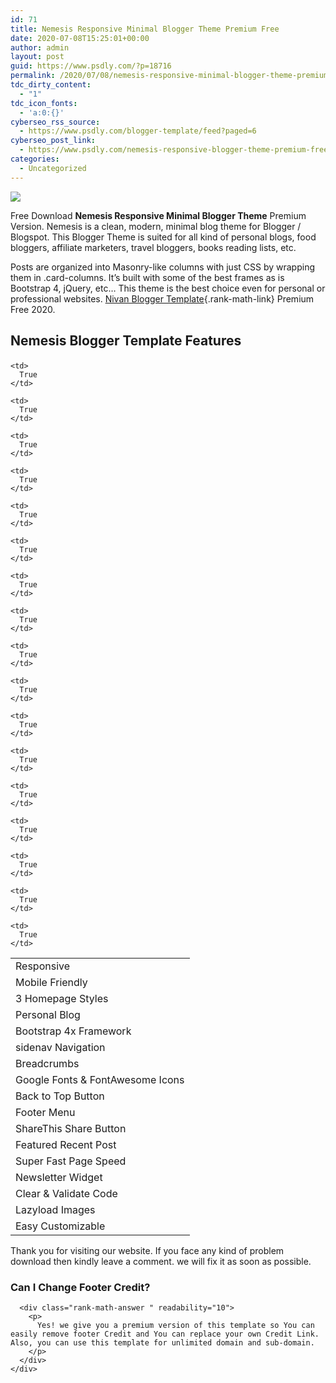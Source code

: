```yaml
---
id: 71
title: Nemesis Responsive Minimal Blogger Theme Premium Free
date: 2020-07-08T15:25:01+00:00
author: admin
layout: post
guid: https://www.psdly.com/?p=18716
permalink: /2020/07/08/nemesis-responsive-minimal-blogger-theme-premium-free/
tdc_dirty_content:
  - "1"
tdc_icon_fonts:
  - 'a:0:{}'
cyberseo_rss_source:
  - https://www.psdly.com/blogger-template/feed?paged=6
cyberseo_post_link:
  - https://www.psdly.com/nemesis-responsive-blogger-theme-premium-free
categories:
  - Uncategorized
---
```

<div>
  <img src="https://i0.wp.com/www.psdly.com/wp-content/uploads/2020/07/Nemesis-Responsive-Minimal-Blogger-Theme-Template-Premium-Version-Free-Download.jpg" class="ff-og-image-inserted" />
</div>

Free Download **Nemesis Responsive Minimal Blogger Theme** Premium Version. Nemesis is a clean, modern, minimal blog theme for Blogger / Blogspot. This Blogger Theme is suited for all kind of personal blogs, food bloggers, affiliate marketers, travel bloggers, books reading lists, etc.

Posts are organized into Masonry-like columns with just CSS by wrapping them in .card-columns. It’s built with some of the best frames as is Bootstrap 4, jQuery, etc… This theme is the best choice even for personal or professional websites. [Nivan Blogger Template](https://www.psdly.com/2020/07/nivan-blogger-template-premium-free.html){.rank-math-link} Premium Free 2020.

## Nemesis Blogger Template Features<figure class="wp-block-table"> 

<table>
  <tr>
    <td>
      Responsive
    </td>
    
    <td>
      True
    </td>
  </tr>
  
  <tr>
    <td>
      Mobile Friendly
    </td>
    
    <td>
      True
    </td>
  </tr>
  
  <tr>
    <td>
      3 Homepage Styles
    </td>
    
    <td>
      True
    </td>
  </tr>
  
  <tr>
    <td>
      Personal Blog
    </td>
    
    <td>
      True
    </td>
  </tr>
  
  <tr>
    <td>
      Bootstrap 4x Framework
    </td>
    
    <td>
      True
    </td>
  </tr>
  
  <tr>
    <td>
      sidenav Navigation
    </td>
    
    <td>
      True
    </td>
  </tr>
  
  <tr>
    <td>
      Breadcrumbs
    </td>
    
    <td>
      True
    </td>
  </tr>
  
  <tr readability="2">
    <td>
      Google Fonts & FontAwesome Icons
    </td>
    
    <td>
      True
    </td>
  </tr>
  
  <tr>
    <td>
      Back to Top Button
    </td>
    
    <td>
      True
    </td>
  </tr>
  
  <tr>
    <td>
      Footer Menu
    </td>
    
    <td>
      True
    </td>
  </tr>
  
  <tr>
    <td>
      ShareThis Share Button
    </td>
    
    <td>
      True
    </td>
  </tr>
  
  <tr>
    <td>
      Featured Recent Post
    </td>
    
    <td>
      True
    </td>
  </tr>
  
  <tr>
    <td>
      Super Fast Page Speed
    </td>
    
    <td>
      True
    </td>
  </tr>
  
  <tr>
    <td>
      Newsletter Widget
    </td>
    
    <td>
      True
    </td>
  </tr>
  
  <tr>
    <td>
      Clear & Validate Code
    </td>
    
    <td>
      True
    </td>
  </tr>
  
  <tr>
    <td>
      Lazyload Images
    </td>
    
    <td>
      True
    </td>
  </tr>
  
  <tr>
    <td>
      Easy Customizable
    </td>
    
    <td>
      True
    </td>
  </tr>
</table></figure> 

Thank you for visiting our website. If you face any kind of problem download then kindly leave a comment. we will fix it as soon as possible.

<div id="rank-math-faq" class="rank-math-block">
  <div class="rank-math-list ">
    <div id="faq-question-1594221044348" class="rank-math-list-item" readability="7.5">
      <h3 class="rank-math-question ">
        Can I Change Footer Credit?
      </h3>
      
      <div class="rank-math-answer " readability="10">
        <p>
          Yes! we give you a premium version of this template so You can easily remove footer Credit and You can replace your own Credit Link. Also, you can use this template for unlimited domain and sub-domain.
        </p>
      </div>
    </div>
  </div>
</div>